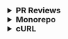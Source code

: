 <details >
 <summary style="font-size: large; font-weight: bold">PR Reviews</summary>


Code Review is a powerful tool that:

- Helps team members adapt their mental model of the system as it’s changing
- Ensures the change correctly solves the problem
- Opens discussion for strengths and weaknesses of a design
- Catches bugs before they get to production
- Keeps the code style and organization consistent
- It’s helpful to think of these benefits as a hierarchy of needs.

![img.png](img.png)

Referred from: https://blakesmith.me/2015/02/09/code-review-essentials-for-software-teams.html

----
</details>


<details >
 <summary style="font-size: large; font-weight: bold">Monorepo</summary>

### Why we need monorepo?

- Manage multiple packages in single git repo
  ![img_57.png](img_57.png)
- Give visibility of whole codebase of a Org/Business Unit
  ![img_58.png](img_58.png)
- Consistency using different things across codebase like Eslint config, documentation etc
  ![img_59.png](img_59.png)
- The most powerful feature is dependency management. In monorepo once there is change in one place it will instantly reflect on dependent part of the code
  ![img_60.png](img_60.png)
- Third party library are also managed such that it dedupe all the shared package across multiple app
  ![img_61.png](img_61.png)
- It also make CI/CD fast, since whole codebase is unified already hence making build and testing easy
  ![img_62.png](img_62.png)


### Issue with monorepo

Over the time whole repo will grow BIG
- It will slow down build
  ![img_63.png](img_63.png)
- IDE will lag to process all the git history
  ![img_64.png](img_64.png)
- On CI server it will take insane time to run all test
  ![img_65.png](img_65.png)


### Solution

1. To solve these issue big tech Facebook created Buck, Google created Blaze etc tools
   ![img_66.png](img_66.png)

2.
- We can also use our package manager (npm, yarn) to solve this
  ![img_67.png](img_67.png)
  ![img_68.png](img_68.png)
  ![img_69.png](img_69.png)

We need to create `workspace` for our `apps`, `packages` etc this will dedupe any duplicate library

- It also help orchestrate script such that we can run test and other things for all apps at once

3. In above solution we have issue downloading dependency on our system for all apps. We can use `pnpm` to solve this
   ![img_70.png](img_70.png)
   Its a drop in replacement to solve this issue
   ![img_71.png](img_71.png)

4. Even with above solution we still have issue of rebuilding & recompiling all apps at once. Hence we
   need much better tool to address this
   ![img_72.png](img_72.png)
   ![img_73.png](img_73.png)
- It will smartly detect what need to be tested and what need to rebuild whenever there is change in file system
  ![img_74.png](img_74.png)
  ![img_75.png](img_75.png)

![img_76.png](img_76.png)

Referred Video: https://youtu.be/9iU_IE6vnJ8?si=cwsq2R7YDKw7ajuu


<details >
 <summary style="font-size: large; font-weight: bold">🔍 Exhaustive Monorepo Tools Comparison</summary>

Good video explaining best monorepo setup: https://www.youtube.com/watch?v=hRyU0bN7qhw&t=1s


## 1. **NPM Workspaces** (Built-in)

### Overview
Native npm feature (npm 7+) for managing multiple packages.

### Pros ✅
- **Zero additional dependencies** - built into npm
- Simple to set up - just add `workspaces` field to root `package.json`
- Automatic dependency hoisting
- Native support - no learning curve if you know npm
- Good for simple monorepos
- Works with existing npm scripts

### Cons ❌
- **No task orchestration** - can't run scripts across packages intelligently
- **No caching** - rebuilds everything every time
- **No dependency graph awareness** - must manually order builds
- No visualization tools
- Basic features compared to dedicated tools
- Poor performance for large monorepos

### Best For
- Small monorepos (2-5 packages)
- Teams already using npm
- Simple projects without complex build dependencies

### Setup Complexity: ⭐ (Very Easy)
### Performance: ⭐⭐ (Poor at scale)
### Ecosystem: ⭐⭐⭐ (Native npm)

---

## 2. **Yarn Workspaces** (Classic & Berry)

### Overview
Yarn's native workspace management (similar to npm workspaces but more mature).

### Pros ✅
- Built into Yarn (no extra packages)
- Better performance than npm workspaces
- Excellent dependency hoisting
- **Yarn Berry (v2+)** has Plug'n'Play for faster installs
- Good CLI for running workspace commands
- `yarn workspace <name> <command>` syntax
- Better error messages than npm

### Cons ❌
- Still **no intelligent caching**
- **No task orchestration** - no parallel/sequential build intelligence
- Yarn Berry adoption is still growing (breaking changes from v1)
- No built-in visualization
- Must manage build order manually

### Best For
- Small to medium monorepos
- Teams comfortable with Yarn
- Projects needing better DX than npm workspaces

### Setup Complexity: ⭐ (Very Easy)
### Performance: ⭐⭐⭐ (Good dependency management)
### Ecosystem: ⭐⭐⭐⭐ (Mature, wide adoption)

---

## 3. **PNPM Workspaces** ⭐ HIGHLY RECOMMENDED

### Overview
Fast, disk-efficient package manager with first-class workspace support.

### Pros ✅
- **Fastest installs** - uses content-addressable storage (symlinks)
- **Best disk efficiency** - saves 2-3x disk space vs npm/yarn
- **Strict dependency isolation** - prevents phantom dependencies
- Built-in workspace support via `pnpm-workspace.yaml`
- Excellent monorepo support out of the box
- Can run commands in topological order: `pnpm -r --workspace-concurrency=1 build`
- Growing ecosystem and adoption
- Compatible with npm packages
- Better security (stricter dependency resolution)

### Cons ❌
- **No advanced caching** like Turborepo (still runs all tasks)
- **No distributed caching**
- Some edge case compatibility issues with older packages
- Smaller community than npm/yarn (but growing fast)
- Learning curve if team is unfamiliar with pnpm

### Best For
- **Most modern monorepos** - great balance of simplicity and features
- Large codebases where disk space matters
- Teams wanting performance without complexity
- **Recommended if you want workspace features without heavy tooling**

### Setup Complexity: ⭐⭐ (Easy - just add `pnpm-workspace.yaml`)
### Performance: ⭐⭐⭐⭐⭐ (Excellent)
### Ecosystem: ⭐⭐⭐⭐ (Rapidly growing)

---

## 4. **Lerna** (Classic Monorepo Tool)

### Overview
One of the original monorepo tools, now in maintenance mode (sold to Nx team).

### Pros ✅
- **Mature and battle-tested** (used by Babel, Jest, etc.)
- Excellent versioning and publishing workflows
- `lerna publish` handles complex release scenarios
- Independent or fixed versioning modes
- Good for library publishers
- Can use with npm/yarn/pnpm workspaces underneath

### Cons ❌
- **No longer actively developed** (Nx team maintains it minimally)
- **No caching** by default
- **Poor performance** - slow task execution
- Being replaced by Nx in most cases
- Overhead for simple use cases
- Outdated architecture compared to modern tools

### Best For
- **Legacy projects already using Lerna**
- Publishing multiple npm packages with coordinated releases
- **NOT recommended for new projects** - use Turborepo or Nx instead

### Setup Complexity: ⭐⭐⭐ (Moderate)
### Performance: ⭐⭐ (Slow)
### Ecosystem: ⭐⭐⭐ (Mature but declining)

---

## 5. **Nx** ⭐ BEST FOR LARGE ENTERPRISES

### Overview
Powerful, full-featured monorepo build system with advanced capabilities.

### Pros ✅
- **Best-in-class caching** - local and distributed
- **Intelligent task orchestration** - dependency graph aware
- **Affected command** - only builds what changed: `nx affected:build`
- **Distributed task execution** on Nx Cloud
- **Code generators** - scaffolding for new packages
- **Visualization** - `nx graph` shows dependency graph
- Excellent plugin ecosystem (React, Angular, Node, etc.)
- **Migration tools** - automated refactoring
- Great for large teams and complex monorepos
- Active development and backing from Nrwl

### Cons ❌
- **High complexity** - steep learning curve
- **Opinionated** - wants you to use Nx conventions
- **Heavy setup** - lots of configuration files
- Overkill for simple monorepos
- Can feel like "framework lock-in"
- Configuration can be overwhelming

### Best For
- **Large enterprise monorepos** (50+ packages)
- Teams needing distributed builds
- Projects requiring code generation and consistency enforcement
- Organizations with dedicated DevOps/tooling teams

### Setup Complexity: ⭐⭐⭐⭐ (Complex)
### Performance: ⭐⭐⭐⭐⭐ (Excellent with caching)
### Ecosystem: ⭐⭐⭐⭐⭐ (Richest plugin system)

---

## 6. **Turborepo** ⭐ BEST FOR FAST SETUP + PERFORMANCE

### Overview
Modern, zero-config monorepo tool by Vercel focusing on speed and simplicity.

### Pros ✅
- **Incredible performance** - parallel execution + caching
- **Zero config to start** - works with existing structure
- **Remote caching** - share builds across team/CI
- **Simple mental model** - define pipeline in `turbo.json`
- **Framework agnostic** - works with any tool
- **Lightweight** - minimal overhead
- Works with npm/yarn/pnpm workspaces
- Great documentation and DX
- Backed by Vercel (strong support)
- Perfect for incremental adoption

### Cons ❌
- **Newer tool** - less mature than Nx (but evolving fast)
- **No code generation** - focused only on builds
- **No graph visualization** (yet)
- Fewer plugins than Nx
- Less opinionated (pro and con)
- No migration tools

### Best For
- **Modern web monorepos** - especially Next.js, React, Node
- **Teams wanting speed without complexity**
- Projects needing fast CI/CD
- **Recommended for most new monorepos** - best balance

### Setup Complexity: ⭐ (Extremely Easy)
### Performance: ⭐⭐⭐⭐⭐ (Excellent)
### Ecosystem: ⭐⭐⭐⭐ (Growing, Vercel-backed)

---

## 7. **Rush** (Microsoft)

### Overview
Microsoft's enterprise-grade monorepo manager for large-scale projects.

### Pros ✅
- **Enterprise-focused** - built for massive scale
- **Sophisticated versioning** - policy-driven version management
- **Incremental builds** - only build what changed
- **Change management** - change logs and review workflow
- Excellent for npm package publishers
- Strong governance and policies
- Used internally at Microsoft

### Cons ❌
- **Very complex** - steep learning curve
- **Heavy documentation** - overwhelming for newcomers
- **Overkill for most projects**
- Smaller community than Nx/Turborepo
- Rigid structure requirements
- Not as fast as Turborepo or Nx

### Best For
- **Massive enterprise monorepos** (100+ packages)
- Organizations needing strict governance
- Teams publishing many npm packages
- **Only if you need enterprise-grade controls**

### Setup Complexity: ⭐⭐⭐⭐⭐ (Very Complex)
### Performance: ⭐⭐⭐⭐ (Good but not fastest)
### Ecosystem: ⭐⭐⭐ (Niche but powerful)

---

# 📊 Side-by-Side Comparison

| Feature | npm/yarn | pnpm | Lerna | Nx | Turborepo | Rush |
|---------|----------|------|-------|----|-----------| -----|
| **Setup Time** | 5 min | 10 min | 30 min | 2-3 hrs | 15 min | 4+ hrs |
| **Caching** | ❌ | ❌ | ❌ | ✅ Local+Remote | ✅ Local+Remote | ✅ Local |
| **Task Orchestration** | ❌ | Basic | Basic | ✅ Advanced | ✅ Excellent | ✅ Advanced |
| **Affected Detection** | ❌ | ❌ | ✅ | ✅ Excellent | ✅ Good | ✅ Good |
| **Code Generation** | ❌ | ❌ | ❌ | ✅ Excellent | ❌ | Limited |
| **Graph Visualization** | ❌ | ❌ | ❌ | ✅ | ❌ | Limited |
| **Learning Curve** | Low | Low | Medium | High | Low | Very High |
| **Performance (Large)** | ⭐⭐ | ⭐⭐⭐⭐ | ⭐⭐ | ⭐⭐⭐⭐⭐ | ⭐⭐⭐⭐⭐ | ⭐⭐⭐⭐ |
| **Disk Efficiency** | ⭐⭐ | ⭐⭐⭐⭐⭐ | ⭐⭐ | ⭐⭐⭐ | ⭐⭐⭐ | ⭐⭐⭐ |
| **CI/CD Speed** | Slow | Fast | Slow | Very Fast | Very Fast | Fast |
| **Community** | Huge | Growing | Declining | Large | Growing | Small |
| **Vendor Lock-in** | None | None | Low | Medium | Low | Medium |

---

# 🚦 Decision Matrix

### Choose **PNPM + Turborepo** if:
- ✅ You want best performance NOW
- ✅ You want simple setup (1-2 days)
- ✅ Your team values velocity
- ✅ You use Vite/React/modern stack

### Choose **PNPM Only** if:
- ✅ You want minimal risk
- ✅ You want to improve installs first
- ✅ You'll add Turborepo later
- ✅ Current build times are acceptable

### Choose **Nx** if:
- ✅ You have 15+ apps planned
- ✅ You need code generation
- ✅ You want enforced best practices
- ✅ You have time to learn (1-2 weeks)

---

**My Strong Recommendation**: Start with **PNPM + Turborepo**. It gives you 80% of Nx benefits with 20% of the complexity.


-------
</details>


--------
</details>



<details >
 <summary style="font-size: large; font-weight: bold">cURL</summary>


cURL is an incredibly versatile tool, and its use cases extend far beyond simple web page retrieval. Here are some of the most common and practical examples to demonstrate its power.

### 1\. Basic Web Interaction (GET Requests)

This is the simplest and most common use case. cURL will fetch the content of the specified URL and print it to the terminal.

* **Get the HTML content of a website:**

  ```bash
  curl https://www.example.com
  ```

  This command will output the full HTML source code of the page to your terminal.

* **Get only the HTTP headers:**

  ```bash
  curl -I https://www.example.com
  ```

  The `-I` (or `--head`) flag tells cURL to only fetch the headers. This is a quick way to check a page's status code, content type, and other server-side information without downloading the entire body.

### 2\. Downloading Files

cURL is an excellent tool for downloading files, especially in automated scripts.

* **Download a file with its original name:**

  ```bash
  curl -O https://example.com/files/document.pdf
  ```

  The `-O` (uppercase 'O') flag saves the downloaded file in the current directory, using the same filename as the remote file (`document.pdf`).

* **Download a file with a new name:**

  ```bash
  curl -o my_report.pdf https://example.com/files/document.pdf
  ```

  The `-o` (lowercase 'o') flag allows you to specify a custom filename for the downloaded file.

* **Resume an interrupted download:**

  ```bash
  curl -C - -O https://example.com/largefile.zip
  ```

  If a large download is interrupted, you can use the `-C -` flag to tell cURL to automatically resume the download from where it left off. This is a lifesaver for unstable network connections.

### 3\. Interacting with APIs (POST, PUT, DELETE)

cURL is the go-to command-line tool for testing and interacting with RESTful APIs.

* **Making a POST request with form data:**

  ```bash
  curl -X POST -d "name=John+Doe&email=john.doe@example.com" https://api.example.com/users
  ```

  The `-X POST` explicitly sets the HTTP method. The `-d` (or `--data`) flag sends data in the request body. cURL automatically sets the `Content-Type` to `application/x-www-form-urlencoded`.

* **Making a POST request with JSON data:**

  ```bash
  curl -X POST -H "Content-Type: application/json" -d '{"name": "Jane", "age": 30}' https://api.example.com/users
  ```

  For modern APIs, you'll often need to send JSON. The `-H` flag allows you to set a custom HTTP header, in this case, `Content-Type: application/json`, to inform the server about the data format. The single quotes around the JSON payload are important to prevent the shell from interpreting special characters.

* **Sending data from a file:**

  ```bash
  curl -X POST -H "Content-Type: application/json" -d @data.json https://api.example.com/users
  ```

  For more complex JSON payloads, you can save the data in a file (`data.json`) and use the `@` prefix to tell cURL to read from that file.

* **Uploading a file:**

  ```bash
  curl -F "file=@/path/to/my_image.jpg" https://api.example.com/upload
  ```

  The `-F` flag is used to send `multipart/form-data`, which is the standard for file uploads via web forms.

### 4\. Debugging and Troubleshooting

cURL's verbose mode is an essential feature for diagnosing network and API issues.

* **Show verbose output:**
  ```bash
  curl -v https://www.example.com
  ```
  The `-v` (or `--verbose`) flag provides a detailed log of the entire request-response cycle. It shows the headers being sent by cURL, the headers received from the server, and information about the SSL/TLS handshake. This is invaluable for pinpointing exactly where a problem is occurring.

### 5\. Handling Authentication and State

cURL provides robust options for handling common web challenges like authentication and cookies.

* **Basic HTTP authentication:**

  ```bash
  curl -u "myusername:mypassword" https://api.example.com/protected
  ```

  The `-u` (or `--user`) flag sends credentials for basic HTTP authentication.

* **Sending a custom header (e.g., for API tokens):**

  ```bash
  curl -H "Authorization: Bearer YOUR_API_TOKEN" https://api.example.com/data
  ```

  This is a very common method for authenticating with modern APIs using a bearer token.

* **Using cookies for session management:**

  ```bash
  curl -c cookies.txt https://www.example.com/login -d "user=test&pass=secret"
  curl -b cookies.txt https://www.example.com/dashboard
  ```

  The first command logs in and saves the session cookies to `cookies.txt` using the `-c` (cookie-jar) flag. The second command then uses those saved cookies with the `-b` (cookie) flag to access a protected page, simulating a logged-in user.

### 6\. Following Redirects

By default, cURL does not follow HTTP redirects (301, 302, etc.).

* **Follow redirects automatically:**
  ```bash
  curl -L https://shortened-url.com
  ```
  The `-L` (or `--location`) flag tells cURL to follow the `Location` header in the server's response and retry the request at the new URL. This is crucial for accessing content that has moved or for resolving URL shorteners.


---------
</details>


